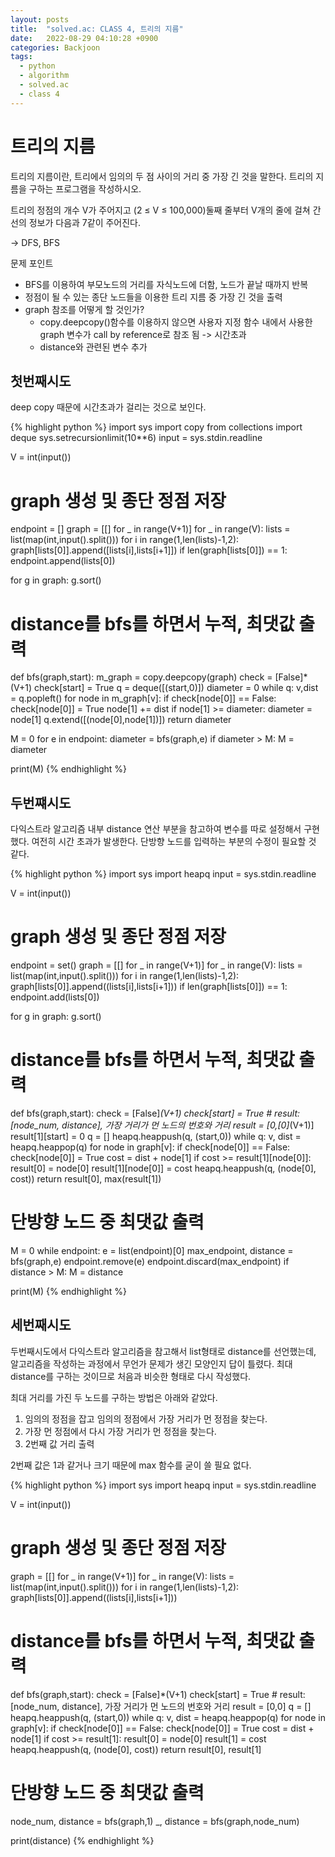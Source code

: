 ```yaml
---
layout: posts
title:  "solved.ac: CLASS 4, 트리의 지름"
date:   2022-08-29 04:10:28 +0900
categories: Backjoon
tags:
  - python
  - algorithm
  - solved.ac
  - class 4
---
```


# 트리의 지름

트리의 지름이란, 트리에서 임의의 두 점 사이의 거리 중 가장 긴 것을 말한다. 트리의 지름을 구하는 프로그램을 작성하시오.

트리의 정점의 개수 V가 주어지고 (2 ≤ V ≤ 100,000)둘째 줄부터 V개의 줄에 걸쳐 간선의 정보가 다음과 7같이 주어진다.

-> DFS, BFS

문제 포인트

* BFS를 이용하여 부모노드의 거리를 자식노드에 더함, 노드가 끝날 때까지 반복
* 정점이 될 수 있는 종단 노드들을 이용한 트리 지름 중 가장 긴 것을 출력
* graph 참조를 어떻게 할 것인가?
  * copy.deepcopy()함수를 이용하지 않으면 사용자 지정 함수 내에서 사용한 graph 변수가 call by reference로 참조 됨 -> 시간초과
  * distance와 관련된 변수 추가

## 첫번째시도

deep copy 때문에 시간초과가 걸리는 것으로 보인다.

{% highlight python %}
import sys
import copy
from collections import deque
sys.setrecursionlimit(10**6)
input = sys.stdin.readline

V = int(input())

# graph 생성 및 종단 정점 저장
endpoint = []
graph = [[] for _ in range(V+1)]
for _ in range(V):
    lists = list(map(int,input().split()))
    for i in range(1,len(lists)-1,2):
        graph[lists[0]].append([lists[i],lists[i+1]])
    if len(graph[lists[0]]) == 1:
        endpoint.append(lists[0])

for g in graph:
    g.sort()

# distance를 bfs를 하면서 누적, 최댓값 출력
def bfs(graph,start):
    m_graph = copy.deepcopy(graph)
    check = [False]*(V+1)
    check[start] = True
    q = deque([(start,0)])
    diameter = 0
    while q:
        v,dist = q.popleft()
        for node in m_graph[v]:
            if check[node[0]] == False:
                check[node[0]] = True
                node[1] += dist
                if node[1] >= diameter:
                    diameter = node[1]
                q.extend([(node[0],node[1])])
    return diameter

M = 0
for e in endpoint:
    diameter = bfs(graph,e)
    if diameter > M:
        M = diameter

print(M)
{% endhighlight %}

## 두번쨰시도

다익스트라 알고리즘 내부 distance 연산 부분을 참고하여 변수를 따로 설정해서 구현했다.
여전히 시간 초과가 발생한다.
단방향 노드를 입력하는 부분의 수정이 필요할 것 같다.

{% highlight python %}
import sys
import heapq
input = sys.stdin.readline

V = int(input())

# graph 생성 및 종단 정점 저장
endpoint = set()
graph = [[] for _ in range(V+1)]
for _ in range(V):
    lists = list(map(int,input().split()))
    for i in range(1,len(lists)-1,2):
        graph[lists[0]].append((lists[i],lists[i+1]))
    if len(graph[lists[0]]) == 1:
        endpoint.add(lists[0])

for g in graph:
    g.sort()

# distance를 bfs를 하면서 누적, 최댓값 출력
def bfs(graph,start):
    check = [False]*(V+1)
    check[start] = True
    # result: [node_num, distance], 가장 거리가 먼 노드의 번호와 거리
    result = [0,[0]*(V+1)]
    result[1][start] = 0
    q = []
    heapq.heappush(q, (start,0))
    while q:
        v, dist = heapq.heappop(q)
        for node in graph[v]:
            if check[node[0]] == False:
                check[node[0]] = True
                cost = dist + node[1]
                if cost >= result[1][node[0]]:
                    result[0] = node[0]
                    result[1][node[0]] = cost
                heapq.heappush(q, (node[0], cost))
    return result[0], max(result[1])

# 단방향 노드 중 최댓값 출력
M = 0
while endpoint:
    e = list(endpoint)[0]
    max_endpoint, distance = bfs(graph,e)
    endpoint.remove(e)
    endpoint.discard(max_endpoint)
    if distance > M:    M = distance

print(M)
{% endhighlight %}

## 세번째시도

두번째시도에서 다익스트라 알고리즘을 참고해서 list형태로 distance를 선언했는데, 알고리즘을 작성하는 과정에서 무언가 문제가 생긴 모양인지 답이 틀렸다. 최대 distance를 구하는 것이므로 처음과 비슷한 형태로 다시 작성했다.

최대 거리를 가진 두 노드를 구하는 방법은 아래와 같았다.

1. 임의의 정점을 잡고 임의의 정점에서 가장 거리가 먼 정점을 찾는다.
2. 가장 먼 정점에서 다시 가장 거리가 먼 정점을 찾는다.
3. 2번째 값 거리 출력

2번째 값은 1과 같거나 크기 때문에 max 함수를 굳이 쓸 필요 없다.

{% highlight python %}
import sys
import heapq
input = sys.stdin.readline

V = int(input())

# graph 생성 및 종단 정점 저장
graph = [[] for _ in range(V+1)]
for _ in range(V):
    lists = list(map(int,input().split()))
    for i in range(1,len(lists)-1,2):
        graph[lists[0]].append((lists[i],lists[i+1]))

# distance를 bfs를 하면서 누적, 최댓값 출력
def bfs(graph,start):
    check = [False]*(V+1)
    check[start] = True
    # result: [node_num, distance], 가장 거리가 먼 노드의 번호와 거리
    result = [0,0]
    q = []
    heapq.heappush(q, (start,0))
    while q:
        v, dist = heapq.heappop(q)
        for node in graph[v]:
            if check[node[0]] == False:
                check[node[0]] = True
                cost = dist + node[1]
                if cost >= result[1]:
                    result[0] = node[0]
                    result[1] = cost
                heapq.heappush(q, (node[0], cost))
    return result[0], result[1]

# 단방향 노드 중 최댓값 출력
node_num, distance = bfs(graph,1)
_, distance = bfs(graph,node_num)

print(distance)
{% endhighlight %}